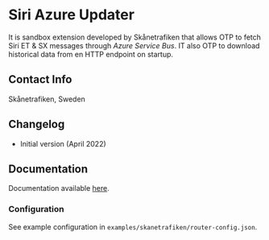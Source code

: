 # Siri Azure Updater

It is sandbox extension developed by Skånetrafiken that allows OTP to fetch Siri ET & SX messages through *Azure Service Bus*.
IT also OTP to download historical data from en HTTP endpoint on startup.

## Contact Info

Skånetrafiken, Sweden

## Changelog

- Initial version (April 2022)

## Documentation

Documentation available [here](../examples/skanetrafiken/Readme.md).

### Configuration

See example configuration in `examples/skanetrafiken/router-config.json`.